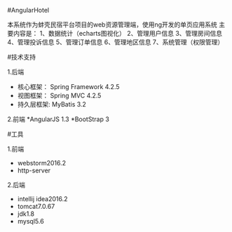 #AngularHotel

本系统作为蚌壳民宿平台项目的web资源管理端，使用ng开发的单页应用系统
主要内容是：
    1、数据统计（echarts图视化）
    2、管理用户信息
    3、管理房间信息
    4、管理投诉信息
    5、管理订单信息
    6、管理地区信息
    7、系统管理（权限管理）
    
    
#技术支持

1.后端
* 核心框架： Spring Framework 4.2.5
* 视图框架： Spring MVC 4.2.5
* 持久层框架: MyBatis 3.2

2.前端
*AngularJS 1.3
*BootStrap 3


#工具

1.前端
* webstorm2016.2
* http-server

2.后端
* intellij idea2016.2
* tomcat7.0.67
* jdk1.8
* mysql5.6





